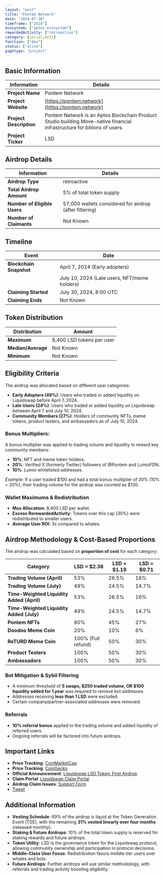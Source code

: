 ```yaml
---
layout: "post"
title: "Pontem Network"
date: "2024-07-30"
timeframe: ["2k24"]
ecosystem: ["aptos-ecosystem"]
rewardedActivity: ["retroactive"]
category: [social,defi]
function: ["dex"]
status: ["alive"]
pagetype: "project"
---
```


## Basic Information

| Information             | Details                                                                                                                   |
| ----------------------- | ------------------------------------------------------------------------------------------------------------------------- |
| **Project Name**        | Pontem Network                                                                                                            |
| **Project Website**     | [https://pontem.network](https://pontem.network)                                                                          |
| **Project Description** | Pontem Network is an Aptos Blockchain Product Studio building Move-native financial infrastructure for billions of users. |
| **Project Ticker**      | LSD                                                                                                                       |

## Airdrop Details

| Information                  | Details                                                 |
| ---------------------------- | ------------------------------------------------------- |
| **Airdrop Type**             | retroactive                                             |
| **Total Airdrop Amount**     | 5% of total token supply                                |
| **Number of Eligible Users** | 57,000 wallets considered for airdrop (after filtering) |
| **Number of Claimants**      | Not Known                                               |

## Timeline

| Event                   | Date                                         |
| ----------------------- | -------------------------------------------- |
| **Blockchain Snapshot** | April 7, 2024 (Early adopters)               |
|                         | July 10, 2024 (Late users, NFT/meme holders) |
| **Claiming Started**    | July 30, 2024, 8:00 UTC                      |
| **Claiming Ends**       | Not Known                                    |

## Token Distribution

| Distribution       | Amount                    |
| ------------------ | ------------------------- |
| **Maximum**        | 8,400 LSD tokens per user |
| **Median/Average** | Not Known                 |
| **Minimum**        | Not Known                 |

## Eligibility Criteria

The airdrop was allocated based on different user categories:

- **Early Adopters (49%)**: Users who traded or added liquidity on Liquidswap before April 7, 2024.
- **Late Users (24%)**: Users who traded or added liquidity on Liquidswap between April 7 and July 10, 2024.
- **Community Members (27%)**: Holders of community NFTs, meme tokens, product testers, and ambassadors as of July 10, 2024.

### **Bonus Multipliers:**

A bonus multiplier was applied to trading volume and liquidity to reward key community members:

- **10%**: NFT and meme token holders.
- **20%**: Verified X (formerly Twitter) followers of @Pontem and LumioFDN.
- **10%**: Lumio whitelisted addresses.

_Example_: If a user traded $100 and had a total bonus multiplier of 30% (10% + 20%), their trading volume for the airdrop was counted as $130.

### **Wallet Maximums & Redistribution**

- **Max Allocation:** 8,400 LSD per wallet.
- **Excess RerewardedActivity:** Tokens over this cap (30%) were redistributed to smaller users.
- **Average User ROI:** 3x compared to whales.

## **Airdrop Methodology & Cost-Based Proportions**

The airdrop was calculated based on **proportion of cost** for each category:

| **Category**                              | **LSD = $2.38**    | **LSD = $1.19** | **LSD = $0.71** |
| ----------------------------------------- | ------------------ | --------------- | --------------- |
| **Trading Volume (April)**                | 53%                | 26.5%           | 16%             |
| **Trading Volume (July)**                 | 49%                | 24.5%           | 14.7%           |
| **Time-Weighted Liquidity Added (April)** | 53%                | 26.5%           | 16%             |
| **Time-Weighted Liquidity Added (July)**  | 49%                | 24.5%           | 14.7%           |
| **Pontem NFTs**                           | 90%                | 45%             | 27%             |
| **Doodoo Meme Coin**                      | 20%                | 10%             | 6%              |
| **ReTURD Meme Coin**                      | 100% (Full refund) | 50%             | 30%             |
| **Product Testers**                       | 100%               | 50%             | 30%             |
| **Ambassadors**                           | 100%               | 50%             | 30%             |

### **Bot Mitigation & Sybil Filtering**

- A minimum threshold of **5 swaps, $250 traded volume, OR $100 liquidity added for 1 year** was required to remove bot addresses.
- Addresses receiving **less than 1 LSD** were excluded.
- Certain company/partner-associated addresses were removed.

### **Referrals**

- **10% referral bonus** applied to the trading volume and added liquidity of referred users.
- Ongoing referrals will be factored into future airdrops.

## **Important Links**

- **Price Tracking**: [CoinMarketCap](https://coinmarketcap.com/currencies/pontem-liquidswap)
- **Price Tracking**: [CoinGecko](https://www.coingecko.com/en/coins/pontem-liquidswap)
- **Official Announcement**: [Liquidswap LSD Token: First Airdrop](https://pontem.network/posts/liquidswap-lsd-token-first-airdrop)
- **Claim Portal**: [Liquidswap Claim Portal](https://claim.liquidswap.com)
- **Airdrop Claim Issues**: [Support Form](https://form.typeform.com/to/D9w3pLSA)
- [Tweet](https://x.com/PontemNetwork/status/1817662459886399737)

## **Additional Information**

- **Vesting Schedule**: 69% of the airdrop is liquid at the Token Generation Event (TGE), with the remaining **31% vested linearly over four months** (released monthly).
- **Staking & Future Airdrops**: 10% of the total token supply is reserved for staking rewards and future airdrops.
- **Token Utility**: LSD is the governance token for the Liquidswap protocol, allowing community ownership and participation in protocol decisions.
- **Middle-Class User Focus**: Redistribution favors middle-tier users over whales and bots.
- **Future Airdrops**: Further airdrops will use similar methodology, with referrals and trading activity boosting eligibility.